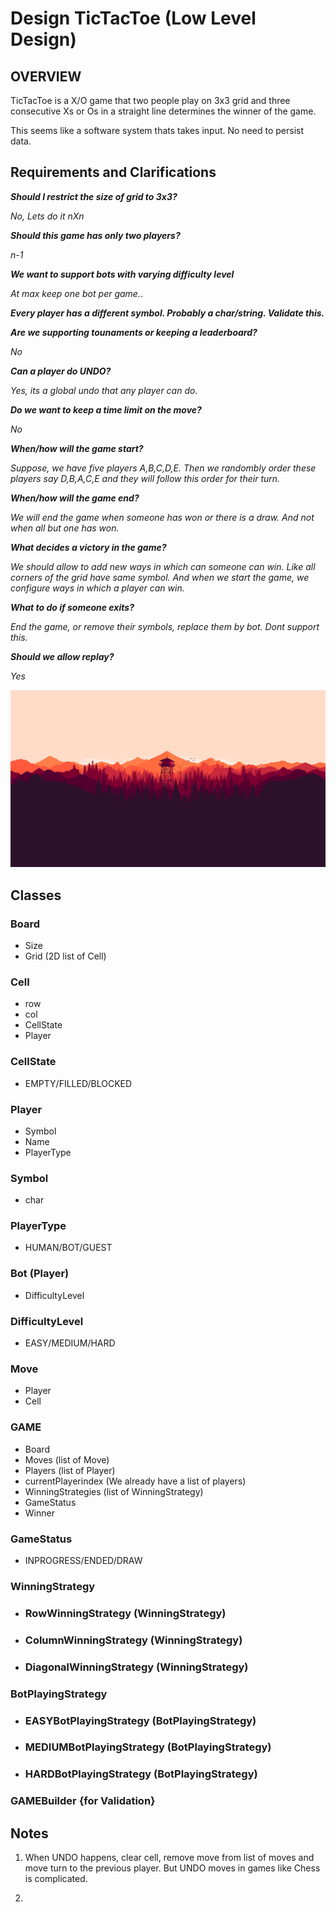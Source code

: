 # Design TicTacToe (Low Level Design)

## **OVERVIEW**

TicTacToe is a X/O game that two people play on 3x3 grid and three consecutive Xs or Os in a straight line determines the winner of the game. 

This seems like a software system thats takes input. No need to persist data.

## Requirements and Clarifications

_**Should I restrict the size of grid to 3x3?**_

_No, Lets do it nXn_

_**Should this game has only two players?**_

_n-1_

_**We want to support bots with varying difficulty level**_

_At max keep one bot per game._.

_**Every player has a different symbol. Probably a char/string. Validate this.**_

_**Are we supporting tounaments or keeping a leaderboard?**_

_No_

_**Can a player do UNDO?**_

_Yes, its a global undo that any player can do._

_**Do we want to keep a time limit on the move?**_

_No_

_**When/how will the game start?**_

_Suppose, we have five players A,B,C,D,E. Then we randombly order these players say D,B,A,C,E and they will follow this order for their turn._

_**When/how will the game end?**_

_We will end the game when someone has won or there is a draw. And not when all but one has won._

_**What decides a victory in the game?**_

_We should allow to add new ways in which can someone can win. Like all corners of the grid have same symbol. And when we start the game, we configure ways in which a player can win._

_**What to do if someone exits?**_

_End the game, or remove their symbols, replace them by bot. Dont support this._

_**Should we allow replay?**_

_Yes_

![Image](./679478.jpg "RED")


## Classes

### Board
- Size
- Grid (2D list of Cell)

### Cell
- row
- col
- CellState
- Player

### CellState
- EMPTY/FILLED/BLOCKED

### Player
- Symbol
- Name
- PlayerType

### Symbol
- char

### PlayerType
- HUMAN/BOT/GUEST
 
### Bot (Player)
- DifficultyLevel

### DifficultyLevel
- EASY/MEDIUM/HARD

### Move
- Player
- Cell

### GAME
- Board
- Moves (list of Move)
- Players (list of Player)
- currentPlayerindex (We already have a list of players)
- WinningStrategies (list of WinningStrategy)
- GameStatus 
- Winner

### GameStatus
- INPROGRESS/ENDED/DRAW

### WinningStrategy

- ### RowWinningStrategy (WinningStrategy)
- ### ColumnWinningStrategy (WinningStrategy)
- ### DiagonalWinningStrategy (WinningStrategy)

### BotPlayingStrategy

- ### EASYBotPlayingStrategy (BotPlayingStrategy)
- ### MEDIUMBotPlayingStrategy (BotPlayingStrategy)
- ### HARDBotPlayingStrategy (BotPlayingStrategy)

### GAMEBuilder {for Validation}

## Notes

1. When UNDO happens, clear cell, remove move from list of moves and 
move turn to the previous player. But UNDO moves in games like Chess is complicated.

2. 

